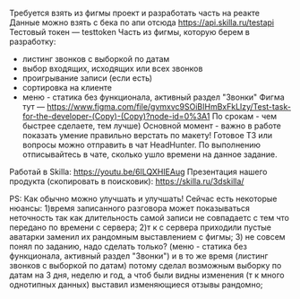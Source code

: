 Требуется взять из фигмы проект и разработать часть на реакте
Данные можно взять с бека по апи отсюда https://api.skilla.ru/testapi
Тестовый токен — testtoken
Часть из фигмы, которую берем в разработку:

- листинг звонков с выборкой по датам
- выбор входящих, исходящих или всех звонков
- проигрывание записи (если есть)
- сортировка на клиенте
- меню - статика без функционала, активный раздел "Звонки"
  Фигма тут — https://www.figma.com/file/gvmxvc9SOiBIHmBxFkLlzy/Test-task-for-the-developer-(Copy)-(Copy)?node-id=0%3A1
  По срокам - чем быстрее сделаете, тем лучше)
  Основной момент - важно в работе показать умение правильно верстать по макету!
  Готовое ТЗ или вопросы можно отправить в чат HeadHunter. По выполнению отписывайтесь в чате, сколько ушло времени на данное задание.

Работай в Skilla:
https://youtu.be/6lLQXHIEAug
Презентация нашего продукта (скопировать в поисковик):
https://skilla.ru/3dskilla/

PS: Как обычно можно улучшать и улучшать! Сейчас есть некоторые нюансы:
1)время записанного разговора может показываться неточность так как длительность самой записи не совпадаетс с тем что передано по времени с сервера;
2)т к с сервера приходили пустые аватарки заменил их рандомным выставлением с фигмы; 3) не совсем понял по заданию, надо сделать только? (меню - статика без функционала, активный раздел "Звонки") и в то же время (листинг звонков с выборкой по датам) потому сделал возможным выборку по датам на 3 дня, неделю и год, а чтоб были видны изменения (т к много однотипных данных) выставил изменяющиеся отзывы рандомно;
